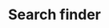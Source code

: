 ---
layout: sub-navigation
title: Search finder
description: Description of what search finder is.
sectionKey: Frontend templates
# order: 1
eleventyNavigation:
  parent: Finders
---
